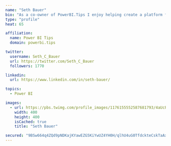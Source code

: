 ```yaml
---
name: "Seth Bauer"
bio: "As a co-owner of PowerBI.Tips I enjoy helping create a platform for new and advanced users alike to learn and expand their skills and get the most out of Power BI."
type: "profile"
heat: 65

affiliation:
  name: Power BI Tips
  domain: powerbi.tips

twitter:
  username: Seth_C_Bauer
  url: https://twitter.com/Seth_C_Bauer
  followers: 1770

linkedin:
  url: https://www.linkedin.com/in/seth-bauer/

topics:
  - Power BI

images:
  - url: https://pbs.twimg.com/profile_images/1176155552587681793/4aUcPKoe_400x400.jpg
    width: 400
    height: 400
    isCached: true
    title: "Seth Bauer"

secured: "9BSw664q4ZQd9pNDKajKYawEZG5KiYwUZ4YH0H/qlhU4uG0TfdckteCskTaAxJOrtk60yBM6VWMaOXxOqFxvvC5VL44TK/Vd1rOJ38Az6dq0F1Oe0nSNZbV3dgexBmQnBTSjEPBQCAqrZLOt8jjF+ViBeupVTHRhHcvcgR4oO5ZhJIqRZ2GDmXYGpV/XxNcCcEuHZmTpXURqJt7bHQCOy7439W6rel/qpgqA3/mZ2wRm5/NhLObGq0twnQbtP7sWpJEazXrQKZCTXDHXTGlcUhk1PSpYmyYO1H/9XwPlWN+we0egzCTb5BRqjMK2hhnGxs7OeTBS1Gp8oY6+vwvxQNeKxosxR9beC0+R9uecAoj+hrm4IH6abcRkT2sq0LNczTJCPslz/GNSEaAr1yPHtPXJGOzZcJHFoOH4s/LM0Eo=;GT/cG/z6FxjPNMSx8C8tTw=="
---
```


